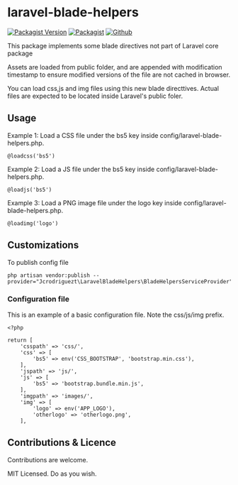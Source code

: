 # laravel-blade-helpers
[![Packagist Version](https://img.shields.io/packagist/v/jcrodriguezt/laravel-blade-helpers.svg)](https://packagist.org/packages/jcrodriguezt/laravel-blade-helpers)
[![Packagist](https://img.shields.io/packagist/dt/jcrodriguezt/laravel-blade-helpers.svg)](https://packagist.org/packages/jcrodriguezt/laravel-blade-helpers)
[![Github](https://img.shields.io/github/license/jcrodriguezt/laravel-blade-helpers.svg)](https://packagist.org/packages/jcrodriguezt/laravel-blade-helpers)

This package implements some blade directives not part of Laravel core package

Assets are loaded from public folder, and are appended with modification timestamp to ensure modified versions of the file are not cached in browser.

You can load css,js and img files using this new blade directtives. Actual files are expected to be located inside Laravel's public foler.

## Usage

Example 1: Load a CSS file under the bs5 key inside config/laravel-blade-helpers.php.
```
@loadcss('bs5')
```

Example 2: Load a JS file under the bs5 key inside config/laravel-blade-helpers.php.
```
@loadjs('bs5')
```

Example 3: Load a PNG image file under the logo key inside config/laravel-blade-helpers.php.
```
@loadimg('logo')
```

## Customizations

To publish config file 

```
php artisan vendor:publish --provider="Jcrodriguezt\LaravelBladeHelpers\BladeHelpersServiceProvider"
```

### Configuration file

This is an example of a basic configuration file. Note the css/js/img prefix.

```
<?php

return [
    'csspath' => 'css/',
    'css' => [
        'bs5' => env('CSS_BOOTSTRAP', 'bootstrap.min.css'),
    ],
    'jspath' => 'js/',
    'js' => [
        'bs5' => 'bootstrap.bundle.min.js',
    ],
    'imgpath' => 'images/',
    'img' => [
        'logo' => env('APP_LOGO'),
        'otherlogo' => 'otherlogo.png',
    ],
```

## Contributions & Licence

Contributions are welcome.

MIT Licensed. Do as you wish.
